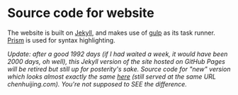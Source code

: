 # Source code for website

The website is built on [Jekyll](https://jekyllrb.com/), and makes use of [gulp](http://gulpjs.com/) as its task runner. [Prism](http://prismjs.com/) is used for syntax highlighting.

*Update: after a good 1992 days (if I had waited a week, it would have been 2000 days, oh well), this Jekyll version of the site hosted on GitHub Pages will be retired but still up for posterity's sake. Source code for "new" version which looks almost exactly the same [here](https://github.com/huijing/personal-website) (still served at the same URL chenhuijing.com). You're not supposed to SEE the difference.*
